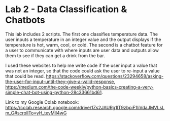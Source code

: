 # Lab 2 - Data Classification & Chatbots

This lab includes 2 scripts. The first one classifies temperature data. The user inputs a temperature in an integer value and the output displays if the temperature is hot, warm, cool, or cold. The second is a chatbot feature for a user to communicate with where inputs are user data and outputs allow them to see if they can get a drink from the bar. 

I used these websites to help me write code if the user input a value that was not an integer, so that the code could ask the user to re-input a value that could be read. https://stackoverflow.com/questions/23294658/asking-the-user-for-input-until-they-give-a-valid-response, https://medium.com/the-code-weekly/python-basics-creating-a-very-simple-chat-bot-using-python-28c33661bd61. 

Link to my Google Colab notebook: https://colab.research.google.com/drive/1Zs2JAURg1lT9zbpiF1IiVdaJMVLsLm_G#scrollTo=yH_tevMll4wG
